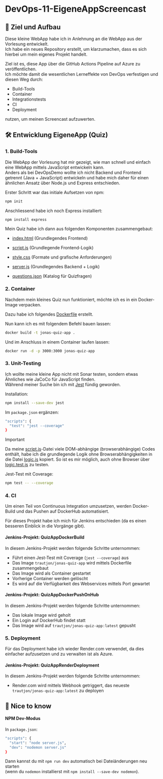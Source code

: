 # DevOps-11-EigeneAppScreencast

## 🎯 Ziel und Aufbau

Diese kleine WebApp habe ich in Anlehnung an die WebApp aus der Vorlesung entwickelt.  
Ich habe ein neues Repository erstellt, um klarzumachen, dass es sich hierbei um mein eigenes Projekt handelt.  

Ziel ist es, diese App über die GitHub Actions Pipeline auf Azure zu veröffentlichen.  
Ich möchte damit die wesentlichen Lerneffekte von DevOps verfestigen und diesen Weg durch:

- Build-Tools  
- Container  
- Integrationstests  
- CI  
- Deployment  

nutzen, um meinen Screencast aufzuwerten.

## 🛠️ Entwicklung EigeneApp (Quiz)

### 1. Build-Tools  

Die WebApp der Vorlesung hat mir gezeigt, wie man schnell und einfach eine WebApp mittels JavaScript entwickeln kann.  
Anders als bei DevOpsDemo wollte ich nicht Backend und Frontend getrennt (Java + JavaScript) entwickeln und habe mich daher für einen ähnlichen Ansatz über Node.js und Express entschieden.  

Erster Schritt war das initiale Aufsetzen von npm:

```bash
npm init 
```

Anschliessend habe ich noch Express installiert:

```bash
npm install express 
```

Mein Quiz habe ich dann aus folgenden Komponenten zusammengebaut:

- [index.html](/eigeneApp/public/index.html) (Grundlegendes Frontend)  
- [script.js](/eigeneApp/public/script.js) (Grundlegende Frontend-Logik)  
- [style.css](/eigeneApp/public/style.css) (Formate und grafische Anforderungen)  

- [server.js](/eigeneApp/server.js) (Grundlegendes Backend + Logik)  
- [questions.json](/eigeneApp/questions.json) (Katalog für Quizfragen)  

### 2. Container  

Nachdem mein kleines Quiz nun funktioniert, möchte ich es in ein Docker-Image verpacken.  

Dazu habe ich folgendes [Dockerfile](/Dockerfile) erstellt.  

Nun kann ich es mit folgendem Befehl bauen lassen:

```bash
docker build -t jonas-quiz-app .
```

Und im Anschluss in einem Container laufen lassen:

```bash
docker run -d -p 3000:3000 jonas-quiz-app
```

### 3. Unit-Testing  

Ich wollte meine kleine App nicht mit Sonar testen, sondern etwas Ähnliches wie JaCoCo für JavaScript finden.  
Während meiner Suche bin ich mit [Jest](https://jestjs.io/) fündig geworden.  

Installation:

```bash
npm install --save-dev jest
```

Im `package.json` ergänzen:

```bash
"scripts": {
  "test": "jest --coverage"
}
```

>[!Important]  
Da meine [script.js](/eigeneApp/public/script.js)-Datei viele DOM-abhängige (browserabhängige) Codes enthält, habe ich die grundlegende Logik ohne Browserabhängigkeiten in die Datei [logic.js](/eigeneApp/logic.js) kopiert. So ist es mir möglich, auch ohne Browser über [logic.test.js](/eigeneApp/tests/logic.test.js) zu testen.  

Jest-Test mit Coverage:

```bash
npm test -- --coverage
```

### 4. CI  

Um einen Teil von Continuous Integration umzusetzen, werden Docker-Build und das Pushen auf DockerHub automatisiert.  

Für dieses Projekt habe ich mich für Jenkins entschieden (da es einen besseren Einblick in die Vorgänge gibt).  

#### Jenkins-Projekt: QuizAppDockerBuild  

In diesem Jenkins-Projekt werden folgende Schritte unternommen:

- Führt einen Jest-Test mit Coverage (`jest --coverage`) aus  
- Das Image `trautjon/jonas-quiz-app` wird mittels Dockerfile zusammengebaut  
- Das Image wird als Container gestartet  
- Vorherige Container werden gelöscht  
- Es wird auf die Verfügbarkeit des Webservices mittels Port gewartet  

#### Jenkins-Projekt: QuizAppDockerPushOnHub  

In diesem Jenkins-Projekt werden folgende Schritte unternommen:

- Das lokale Image wird geholt  
- Ein Login auf DockerHub findet statt  
- Das Image wird auf `trautjon/jonas-quiz-app:latest` gepusht  

### 5. Deployment  

Für das Deployment habe ich wieder Render.com verwendet, da dies einfacher aufzusetzen und zu verwalten ist als Azure.  

#### Jenkins-Projekt: QuizAppRenderDeployment  

In diesem Jenkins-Projekt werden folgende Schritte unternommen:

- Render.com wird mittels Webhook getriggert, das neueste `trautjon/jonas-quiz-app:latest` zu deployen  

## 🧠 Nice to know  

#### NPM Dev-Modus  

In `package.json`:

```bash
"scripts": {
  "start": "node server.js",
  "dev": "nodemon server.js"
}
```

Dann kannst du mit `npm run dev` automatisch bei Dateiänderungen neu starten  
(wenn du `nodemon` installierst mit `npm install --save-dev nodemon`).
